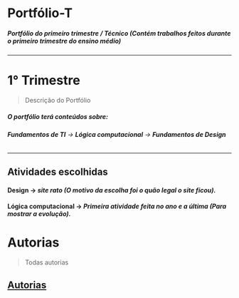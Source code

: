 # Portfólio-T
##### Portfólio do primeiro trimestre / Técnico (Contém trabalhos feitos durante o primeiro trimestre do ensino médio)
----------------------------------------------------------------------------------------------------------------
# **1° Trimestre**
> Descrição do Portfólio
##### *O portfólio terá conteúdos sobre:*  
###### **Fundamentos de TI** → **Lógica computacional** →  **Fundamentos de Design**
-----------------------------------------------------------------------------
## Atividades escolhidas 
#### Design -> *site rato (O motivo da escolha foi o quão legal o site ficou).*
#### Lógica computacional -> *Primeira atividade feita no ano e a última (Para mostrar a evolução).*

# Autorias 
> Todas autorias
## [Autorias](https://docs.google.com/document/d/1vNwGoMkuNgqaeRQayzWDvhKs4CxU8vyJnPuWEPT4kYA/edit?usp=sharing)
